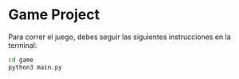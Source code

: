 # Game Project

Para correr el juego, debes seguir las siguientes instrucciones en la terminal:

```sh
cd game
python3 main.py
```